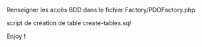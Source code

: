 Renseigner les accès BDD dans le fichier Factory/PDOFactory.php

script de création de table create-tables.sql

Enjoy !